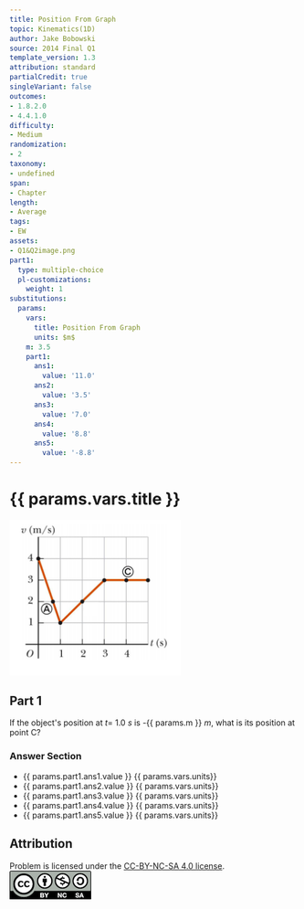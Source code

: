 ```yaml
---
title: Position From Graph
topic: Kinematics(1D)
author: Jake Bobowski
source: 2014 Final Q1
template_version: 1.3
attribution: standard
partialCredit: true
singleVariant: false
outcomes:
- 1.8.2.0
- 4.4.1.0
difficulty:
- Medium
randomization:
- 2
taxonomy:
- undefined
span:
- Chapter
length:
- Average
tags:
- EW
assets:
- Q1&Q2image.png
part1:
  type: multiple-choice
  pl-customizations:
    weight: 1
substitutions:
  params:
    vars:
      title: Position From Graph
      units: $m$
    m: 3.5
    part1:
      ans1:
        value: '11.0'
      ans2:
        value: '3.5'
      ans3:
        value: '7.0'
      ans4:
        value: '8.8'
      ans5:
        value: '-8.8'
---
```

# {{ params.vars.title }}
<img src="Q1&Q2image.png" alt = "A graph of velocity versus time. At 0 seconds, the velocity is 4 meters per second. At 1 second, the velocity decreases to 1 meter per second. The velocity increases and at 3 seconds the velocity is 3 meters per second. From 3 to 5 seconds, the velocity is 3 meters per second. The graph has a point labelled A and C. A is labelled at 1 second, with a velocity of 1 meters per second. C is labelled at 4 seconds with a velocity of 3 meters per second." width = 300>

## Part 1

If the object's position at $t=$ 1.0 $s$ is -{{ params.m }} $m$, what is its position at point C?

### Answer Section

- {{ params.part1.ans1.value }} {{ params.vars.units}}
- {{ params.part1.ans2.value }} {{ params.vars.units}}
- {{ params.part1.ans3.value }} {{ params.vars.units}}
- {{ params.part1.ans4.value }} {{ params.vars.units}}
- {{ params.part1.ans5.value }} {{ params.vars.units}}

## Attribution

Problem is licensed under the [CC-BY-NC-SA 4.0 license](https://creativecommons.org/licenses/by-nc-sa/4.0/).<br> ![The Creative Commons 4.0 license requiring attribution-BY, non-commercial-NC, and share-alike-SA license.](https://raw.githubusercontent.com/firasm/bits/master/by-nc-sa.png)